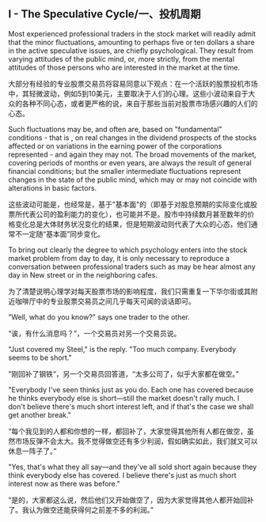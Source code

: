 ## I - The Speculative Cycle/一、投机周期

Most experienced professional traders in the stock market will readily admit that the minor fluctuations, amounting to perhaps five or ten dollars a share in the active speculative issues, are chiefly psychological. They result from varying attitudes of the public mind, or, more strictly, from the mental attitudes of those persons who are interested in the market at the time.

大部分有经验的专业股票交易员将容易同意以下观点：在一个活跃的股票投机市场中，其轻微波动，例如5到10美元，主要取决于人们的心理。这些小波动来自于大众的各种不同心态，或者更严格的说，来自于那些当前对股票市场感兴趣的人们的心态。

Such fluctuations may be, and often are, based on "fundamental" conditions - that is , on real changes in the dividend prospects of the stocks affected or on variations in the earning power of the corporations represented - and again they may not. The broad movements of the market, covering periods of months or even years, are always the result of general financial conditions; but the smaller intermediate fluctuations represent changes in the state of the public mind, which may or may not coincide with alterations in basic factors.

这些波动可能是，也经常是，基于"基本面"的（即基于对股息预期的实际变化或股票所代表公司的盈利能力的变化），也可能并不是。股市中持续数月甚至数年的价格变化总是大体财务状况变化的结果，但是短期波动则代表了大众的心态，他们通常不一定随“基本面”同步变化。

To bring out clearly the degree to which psychology enters into the stock market problem from day to day, it is only necessary to reproduce a conversation between professional traders such as may be hear almost any day in New street or in the neighboring cafes.

为了清楚说明心理学对每天股票市场的影响程度，我们只需重复一下华尔街或其附近咖啡厅中的专业股票交易员之间几乎每天可闻的谈话即可。

”Well, what do you know?" says one trader to the other.

“诶，有什么消息吗？”，一个交易员对另一个交易员说。

"Just covered my Steel," is the reply. "Too much company. Everybody seems to be short."

”刚回补了钢铁“，另一个交易员回答道，“太多公司了，似乎大家都在做空。”

"Everybody I've seen thinks just as you do. Each one has covered because he thinks everybody else is short—still the market doesn't rally much. I don't believe there's much short interest left, and if that's the case we shall get another break."

“每个我见到的人都和你想的一样，都回补了，大家觉得其他所有人都在做空，虽然市场反弹不会太大。我不觉得做空还有多少利润，假如确实如此，我们就又可以休息一阵子了。”

"Yes, that's what they all say—and they've all sold short again because they think everybody else has covered. I believe there's just as much short interest now as there was before."

“是的，大家都这么说，然后他们又开始做空了，因为大家觉得其他人都开始回补了。我认为做空还能获得何之前差不多的利润。”
